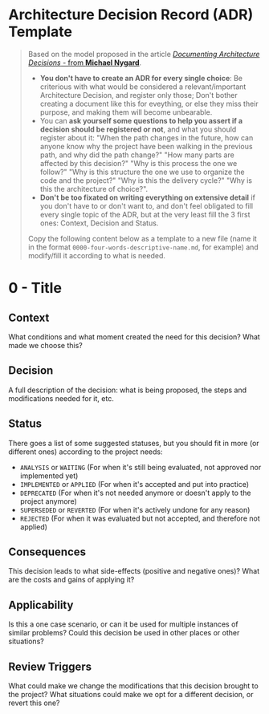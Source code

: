 Architecture Decision Record (ADR) Template
===========================================
> Based on the model proposed in the article [*Documenting Architecture Decisions* - from **Michael Nygard**](https://cognitect.com/blog/2011/11/15/documenting-architecture-decisions).
>
> - **You don't have to create an ADR for every single choice**: Be criterious with what would be considered a relevant/important Architecture Decision, and register only those; Don't bother creating a document like this for eveything, or else they miss their purpose, and making them will become unbearable.
> - You can **ask yourself some questions to help you assert if a decision should be registered or not**, and what you should register about it: "When the path changes in the future, how can anyone know why the project have been walking in the previous path, and why did the path change?" "How many parts are affected by this decision?" "Why is this process the one we follow?" "Why is this structure the one we use to organize the code and the project?" "Why is this the delivery cycle?" "Why is this the architecture of choice?".
> - **Don't be too fixated on writing everything on extensive detail** if you don't have to or don't want to, and don't feel obligated to fill every single topic of the ADR, but at the very least fill the 3 first ones: Context, Decision and Status.
>
> Copy the following content below as a template to a new file (name it in the format `0000-four-words-descriptive-name.md`, for example) and modify/fill it according to what is needed.

0 - Title
=========

## Context
What conditions and what moment created the need for this decision? What made we choose this?

## Decision
A full description of the decision: what is being proposed, the steps and modifications needed for it, etc.

## Status
There goes a list of some suggested statuses, but you should fit in more (or different ones) according to the project needs:
* `ANALYSIS` or `WAITING` (For when it's still being evaluated, not approved nor implemented yet)
* `IMPLEMENTED` or `APPLIED` (For when it's accepted and put into practice)
* `DEPRECATED` (For when it's not needed anymore or doesn't apply to the project anymore)
* `SUPERSEDED` or `REVERTED` (For when it's actively undone for any reason)
* `REJECTED` (For when it was evaluated but not accepted, and therefore not applied)

## Consequences
This decision leads to what side-effects (positive and negative ones)? What are the costs and gains of applying it?

## Applicability
Is this a one case scenario, or can it be used for multiple instances of similar problems? Could this decision be used in other places or other situations?

## Review Triggers
What could make we change the modifications that this decision brought to the project? What situations could make we opt for a different decision, or revert this one?
